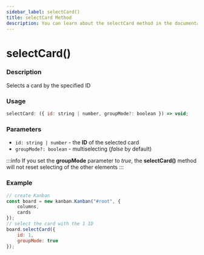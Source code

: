 ```yaml
---
sidebar_label: selectCard()
title: selectCard Method
description: You can learn about the selectCard method in the documentation of the DHTMLX JavaScript Kanban library. Browse developer guides and API reference, try out code examples and live demos, and download a free 30-day evaluation version of DHTMLX Kanban.
---
```


# selectCard()

### Description

Selects a card by the specified ID

### Usage

```js
selectCard: ({ id: string | number, groupMode?: boolean }) => void;
```

### Parameters

- `id: string | number` - the **ID** of the selected card
- `groupMode?: boolean` - multiselecting (*false* by default)

:::info
If you set the **groupMode** parameter to *true*, the **selectCard()** method will not reset selecting of the other elements
:::

### Example

```jsx {7-10}
// create Kanban
const board = new kanban.Kanban("#root", {
	columns,
	cards
});
// select the card with the 1 ID
board.selectCard({
	id: 1,
	groupMode: true
});
```
